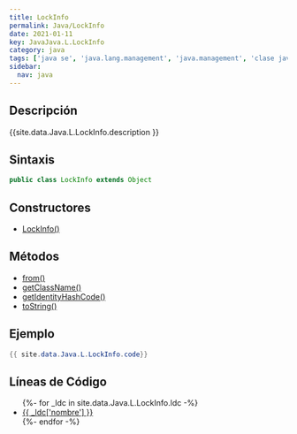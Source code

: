 ```yaml
---
title: LockInfo
permalink: Java/LockInfo
date: 2021-01-11
key: JavaJava.L.LockInfo
category: java
tags: ['java se', 'java.lang.management', 'java.management', 'clase java', 'Java 1.6']
sidebar: 
  nav: java
---
```


## Descripción
{{site.data.Java.L.LockInfo.description }}

## Sintaxis
~~~java
public class LockInfo extends Object
~~~

## Constructores
* [LockInfo()](/Java/LockInfo/LockInfo/)

## Métodos
* [from()](/Java/LockInfo/from)
* [getClassName()](/Java/LockInfo/getClassName)
* [getIdentityHashCode()](/Java/LockInfo/getIdentityHashCode)
* [toString()](/Java/LockInfo/toString)

## Ejemplo
~~~java
{{ site.data.Java.L.LockInfo.code}}
~~~

## Líneas de Código
<ul>
{%- for _ldc in site.data.Java.L.LockInfo.ldc -%}
   <li>
       <a href="{{_ldc['url'] }}">{{ _ldc['nombre'] }}</a>
   </li>
{%- endfor -%}
</ul>
